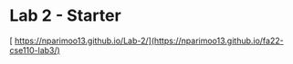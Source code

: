 # Lab 2 - Starter

[ https://nparimoo13.github.io/Lab-2/](https://nparimoo13.github.io/fa22-cse110-lab3/)
